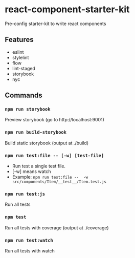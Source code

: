 # react-component-starter-kit
Pre-config starter-kit to write react components

## Features
* eslint
* stylelint
* flow
* lint-staged
* storybook
* nyc

## Commands
### `npm run storybook`
Preview storybook (go to http://localhost:9001)

### `npm run build-storybook`
Build static storybook (output at ./build)

### `npm run test:file -- [-w] [test-file]`
* Run test a single test file.
* [-w] means watch
* Example: `npm run test:file --  -w src/components/Item/__test__/Item.test.js`

### `npm run test:js`
Run all tests

### `npm test`
Run all tests with coverage (output at ./coverage)

### `npm run test:watch`
Run all tests with watch
